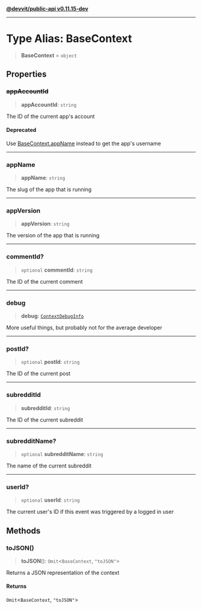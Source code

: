 [**@devvit/public-api v0.11.15-dev**](../README.md)

---

# Type Alias: BaseContext

> **BaseContext** = `object`

## Properties

<a id="appaccountid"></a>

### ~~appAccountId~~

> **appAccountId**: `string`

The ID of the current app's account

#### Deprecated

Use [BaseContext.appName](#appname) instead to get the app's username

---

<a id="appname"></a>

### appName

> **appName**: `string`

The slug of the app that is running

---

<a id="appversion"></a>

### appVersion

> **appVersion**: `string`

The version of the app that is running

---

<a id="commentid"></a>

### commentId?

> `optional` **commentId**: `string`

The ID of the current comment

---

<a id="debug"></a>

### debug

> **debug**: [`ContextDebugInfo`](ContextDebugInfo.md)

More useful things, but probably not for the average developer

---

<a id="postid"></a>

### postId?

> `optional` **postId**: `string`

The ID of the current post

---

<a id="subredditid"></a>

### subredditId

> **subredditId**: `string`

The ID of the current subreddit

---

<a id="subredditname"></a>

### subredditName?

> `optional` **subredditName**: `string`

The name of the current subreddit

---

<a id="userid"></a>

### userId?

> `optional` **userId**: `string`

The current user's ID if this event was triggered by a logged in user

## Methods

<a id="tojson"></a>

### toJSON()

> **toJSON**(): `Omit`\<`BaseContext`, `"toJSON"`\>

Returns a JSON representation of the context

#### Returns

`Omit`\<`BaseContext`, `"toJSON"`\>
